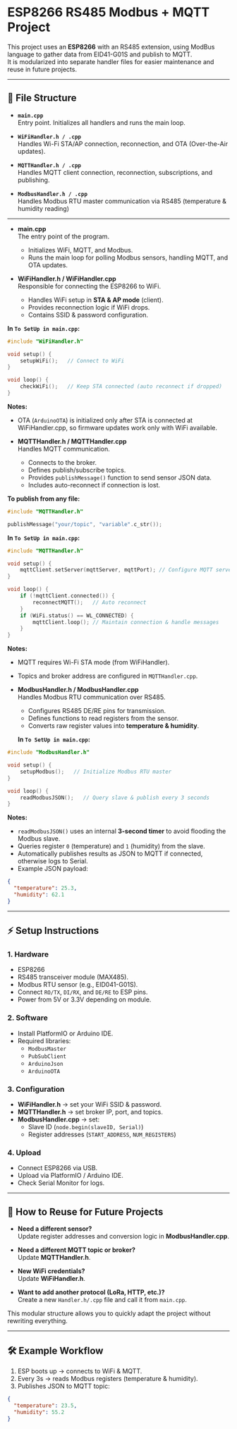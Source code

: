 # ESP8266 RS485 Modbus + MQTT Project

This project uses an **ESP8266** with an RS485 extension, using ModBus language to gather data from EID41-G01S and publish to MQTT.  
It is modularized into separate handler files for easier maintenance and reuse in future projects.

---

## 📂 File Structure  

- **`main.cpp`**  
  Entry point. Initializes all handlers and runs the main loop.  

- **`WiFiHandler.h / .cpp`**  
  Handles Wi-Fi STA/AP connection, reconnection, and OTA (Over-the-Air updates).  

- **`MQTTHandler.h / .cpp`**  
  Handles MQTT client connection, reconnection, subscriptions, and publishing.  

- **`ModbusHandler.h / .cpp`**  
  Handles Modbus RTU master communication via RS485 (temperature & humidity reading)

---

- **main.cpp**  
  The entry point of the program.  
  - Initializes WiFi, MQTT, and Modbus.  
  - Runs the main loop for polling Modbus sensors, handling MQTT, and OTA updates.


- **WiFiHandler.h / WiFiHandler.cpp**  
  Responsible for connecting the ESP8266 to WiFi.  
  - Handles WiFi setup in **STA & AP mode** (client).  
  - Provides reconnection logic if WiFi drops.  
  - Contains SSID & password configuration.

 **In `To SetUp in main.cpp`:**
```cpp
#include "WiFiHandler.h"

void setup() {
    setupWiFi();   // Connect to WiFi
}

void loop() {
    checkWiFi();   // Keep STA connected (auto reconnect if dropped)
}
```

**Notes:**  
- OTA (`ArduinoOTA`) is initialized only after STA is connected at WiFiHandler.cpp, so firmware updates work only with WiFi available.  



- **MQTTHandler.h / MQTTHandler.cpp**  
  Handles MQTT communication.  
  - Connects to the broker.  
  - Defines publish/subscribe topics.  
  - Provides `publishMessage()` function to send sensor JSON data.  
  - Includes auto-reconnect if connection is lost.

**To publish from any file:**  
```cpp
#include "MQTTHandler.h"

publishMessage("your/topic", "variable".c_str());
```


  **In `To SetUp in main.cpp`:**
```cpp
#include "MQTTHandler.h"

void setup() {
    mqttClient.setServer(mqttServer, mqttPort); // Configure MQTT server
}

void loop() {
    if (!mqttClient.connected()) {
        reconnectMQTT();   // Auto reconnect
    }
    if (WiFi.status() == WL_CONNECTED) {
        mqttClient.loop(); // Maintain connection & handle messages
    }
}
```

**Notes:**  
- MQTT requires Wi-Fi STA mode (from WiFiHandler).  
- Topics and broker address are configured in `MQTTHandler.cpp`.  


- **ModbusHandler.h / ModbusHandler.cpp**  
  Handles Modbus RTU communication over RS485.  
  - Configures RS485 DE/RE pins for transmission.  
  - Defines functions to read registers from the sensor.  
  - Converts raw register values into **temperature & humidity**.   


  **In `To SetUp in main.cpp`:**
```cpp
#include "ModbusHandler.h"

void setup() {
    setupModbus();   // Initialize Modbus RTU master
}

void loop() {
    readModbusJSON();   // Query slave & publish every 3 seconds
}
```


**Notes:**  
- `readModbusJSON()` uses an internal **3-second timer** to avoid flooding the Modbus slave.  
- Queries register `0` (temperature) and `1` (humidity) from the slave.  
- Automatically publishes results as JSON to MQTT if connected, otherwise logs to Serial.  
- Example JSON payload:
```json
{
  "temperature": 25.3,
  "humidity": 62.1
}
```



---

## ⚡ Setup Instructions

### 1. Hardware
- ESP8266 
- RS485 transceiver module (MAX485).  
- Modbus RTU sensor (e.g., EID041-G01S).  
- Connect `RO/TX`, `DI/RX`, and `DE/RE` to ESP pins.  
- Power from 5V or 3.3V depending on module.

### 2. Software
- Install PlatformIO or Arduino IDE.  
- Required libraries:
  - `ModbusMaster`
  - `PubSubClient`
  - `ArduinoJson`
  - `ArduinoOTA`

### 3. Configuration
- **WiFiHandler.h** → set your WiFi SSID & password.  
- **MQTTHandler.h** → set broker IP, port, and topics.  
- **ModbusHandler.cpp** → set:
  - Slave ID (`node.begin(slaveID, Serial)`)  
  - Register addresses (`START_ADDRESS`, `NUM_REGISTERS`)  

### 4. Upload
- Connect ESP8266 via USB.  
- Upload via PlatformIO / Arduino IDE.  
- Check Serial Monitor for logs.

---


## 🔄 How to Reuse for Future Projects

- **Need a different sensor?**  
  Update register addresses and conversion logic in **ModbusHandler.cpp**.  

- **Need a different MQTT topic or broker?**  
  Update **MQTTHandler.h**.  

- **New WiFi credentials?**  
  Update **WiFiHandler.h**.  

- **Want to add another protocol (LoRa, HTTP, etc.)?**  
  Create a new `Handler.h/.cpp` file and call it from `main.cpp`.  

This modular structure allows you to quickly adapt the project without rewriting everything.

---

## 🛠 Example Workflow
1. ESP boots up → connects to WiFi & MQTT.  
2. Every 3s → reads Modbus registers (temperature & humidity).  
3. Publishes JSON to MQTT topic:  

```json
{
  "temperature": 23.5,
  "humidity": 55.2
}
